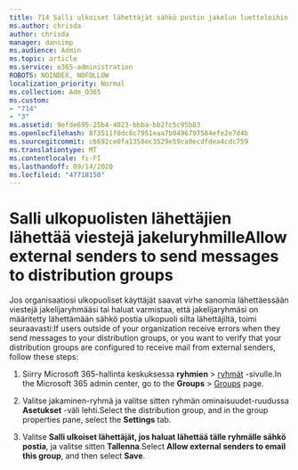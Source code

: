 ```yaml
---
title: 714 Salli ulkoiset lähettäjät sähkö postin jakelun luetteloihin
ms.author: chrisda
author: chrisda
manager: dansimp
ms.audience: Admin
ms.topic: article
ms.service: o365-administration
ROBOTS: NOINDEX, NOFOLLOW
localization_priority: Normal
ms.collection: Adm_O365
ms.custom:
- "714"
- "3"
ms.assetid: 9efde695-25b4-4023-bbba-bb2fc5c95b83
ms.openlocfilehash: 8f3511f0dc8c7951eaa7b0496797584efe2e7d4b
ms.sourcegitcommit: c6692ce0fa1358ec3529e59ca0ecdfdea4cdc759
ms.translationtype: MT
ms.contentlocale: fi-FI
ms.lasthandoff: 09/14/2020
ms.locfileid: "47718150"
---
```

# <a name="allow-external-senders-to-send-messages-to-distribution-groups"></a><span data-ttu-id="5a2e4-102">Salli ulkopuolisten lähettäjien lähettää viestejä jakeluryhmille</span><span class="sxs-lookup"><span data-stu-id="5a2e4-102">Allow external senders to send messages to distribution groups</span></span>

<span data-ttu-id="5a2e4-103">Jos organisaatiosi ulkopuoliset käyttäjät saavat virhe sanomia lähettäessään viestejä jakelijaryhmääsi tai haluat varmistaa, että jakelijaryhmäsi on määritetty lähettämään sähkö postia ulkopuoli silta lähettäjiltä, toimi seuraavasti:</span><span class="sxs-lookup"><span data-stu-id="5a2e4-103">If users outside of your organization receive errors when they send messages to your distribution groups, or you want to verify that your distribution groups are configured to receive mail from external senders, follow these steps:</span></span>

1. <span data-ttu-id="5a2e4-104">Siirry Microsoft 365-hallinta keskuksessa **ryhmien**  >  [ryhmät](https://portal.office.com/adminportal/home#/groups) -sivulle.</span><span class="sxs-lookup"><span data-stu-id="5a2e4-104">In the Microsoft 365 admin center, go to the **Groups** > [Groups](https://portal.office.com/adminportal/home#/groups) page.</span></span>  

2. <span data-ttu-id="5a2e4-105">Valitse jakaminen-ryhmä ja valitse sitten ryhmän ominaisuudet-ruudussa **Asetukset** -väli lehti.</span><span class="sxs-lookup"><span data-stu-id="5a2e4-105">Select the distribution group, and in the group properties pane, select the **Settings** tab.</span></span>

3. <span data-ttu-id="5a2e4-106">Valitse **Salli ulkoiset lähettäjät, jos haluat lähettää tälle ryhmälle sähkö postia**, ja valitse sitten **Tallenna**.</span><span class="sxs-lookup"><span data-stu-id="5a2e4-106">Select **Allow external senders to email this group**, and then select **Save**.</span></span>
